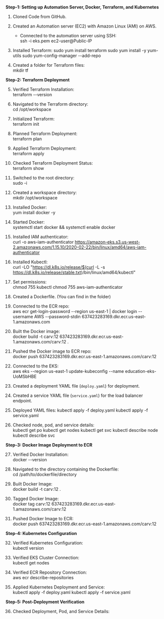**Step-1: Setting up Automation Server, Docker, Terraform, and Kubernetes**

1. Cloned Code from GitHub.
2. Created an Automation server (EC2) with Amazon Linux (AMI) on AWS.
   - Connected to the automation server using SSH:    
     ssh -i eks.pem ec2-user@Public-IP    

3. Installed Terraform:
sudo yum install terraform
       sudo yum install -y yum-utils
       sudo yum-config-manager --add-repo    

4. Created a folder for Terraform files:  
   mkdir tf  

**Step-2: Terraform Deployment**

5. Verified Terraform Installation:   
    terraform --version
   
6. Navigated to the Terraform directory:   
    cd /opt/workspace
   
7. Initialized Terraform:   
    terraform init
   

8. Planned Terraform Deployment:   
    terraform plan
   
9. Applied Terraform Deployment:   
    terraform apply
   
10. Checked Terraform Deployment Status:   
    terraform show


11. Switched to the root directory:  
   sudo -i
  
12. Created a workspace directory:  
   mkdir /opt/workspace
  
13. Installed Docker:  
   yum install docker -y
  
14. Started Docker:  
   systemctl start docker && systemctl enable docker
  
15. Installed IAM authenticator:  
curl -o aws-iam-authenticator https://amazon-eks.s3.us-west-2.amazonaws.com/1.15.10/2020-02-22/bin/linux/amd64/aws-iam-authenticator
  
16. Installed Kubectl:   
curl -LO "https://dl.k8s.io/release/$(curl -L -s https://dl.k8s.io/release/stable.txt)/bin/linux/amd64/kubectl"
   
17. Set permissions:   
    chmod 755 kubectl
    chmod 755 aws-iam-authenticator
   
18. Created a Dockerfile. (You can find in the folder)

19. Connected to the ECR repo:   
aws ecr get-login-password --region us-east-1 | docker login --username AWS --password-stdin 637423283169.dkr.ecr.us-east-1.amazonaws.com
   
20. Built the Docker image:   
    docker build -t carv:12 637423283169.dkr.ecr.us-east-1.amazonaws.com/carv:12 .
   
21. Pushed the Docker image to ECR repo:   
    docker push 637423283169.dkr.ecr.us-east-1.amazonaws.com/carv:12
   
22. Connected to the EKS:   
    aws eks --region us-east-1 update-kubeconfig --name education-eks-UoMSbHBE
   
23. Created a deployment YAML file (`deploy.yaml`) for deployment.

24. Created a service YAML file (`service.yaml`) for the load balancer endpoint.

25. Deployed YAML files:
    kubectl apply -f deploy.yaml
    kubectl apply -f service.yaml
   
26. Checked node, pod, and service details:   
    kubectl get po
    kubectl get nodes
    kubectl get svc
    kubectl describe node
    kubectl describe svc
   

**Step-3: Docker Image Deployment to ECR**

27. Verified Docker Installation:   
    docker --version
   
28. Navigated to the directory containing the Dockerfile:   
    cd /path/to/dockerfile/directory
   
29. Built Docker Image:   
    docker build -t carv:12 .
   
30. Tagged Docker Image:   
    docker tag carv:12 637423283169.dkr.ecr.us-east-1.amazonaws.com/carv:12
   
31. Pushed Docker Image to ECR:   
    docker push 637423283169.dkr.ecr.us-east-1.amazonaws.com/carv:12
   
**Step-4: Kubernetes Configuration**

32. Verified Kubernetes Configuration:   
    kubectl version
   
33. Verified EKS Cluster Connection:   
    kubectl get nodes
   
34. Verified ECR Repository Connection:   
    aws ecr describe-repositories
   
35. Applied Kubernetes Deployment and Service:   
    kubectl apply -f deploy.yaml
    kubectl apply -f service.yaml
   
**Step-5: Post-Deployment Verification**

36. Checked Deployment, Pod, and Service Details:
   
